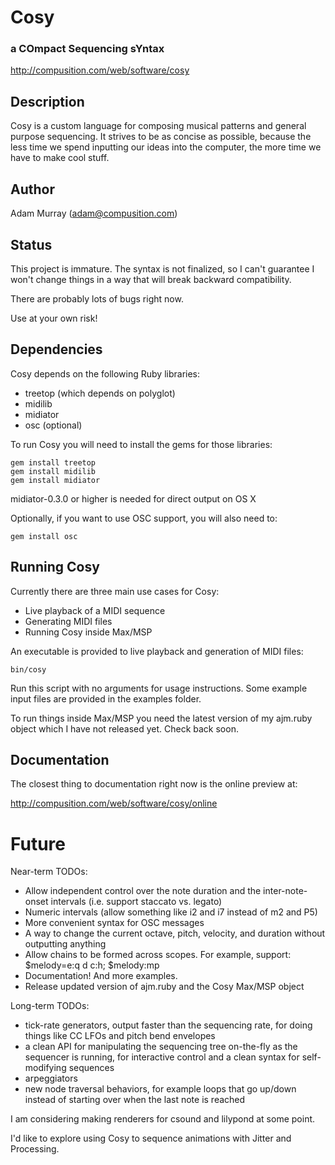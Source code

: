 #              Cosy 
###  a COmpact Sequencing sYntax

<http://compusition.com/web/software/cosy>   


## Description ##

Cosy is a custom language for composing musical patterns and
general purpose sequencing. It strives to be as concise as possible, because
the less time we spend inputting our ideas into the computer, the more time
we have to make cool stuff.

  
## Author ##

Adam Murray (adam@compusition.com)


## Status ##

This project is immature. The syntax is not finalized, so I can't guarantee
I won't change things in a way that will break backward compatibility.

There are probably lots of bugs right now. 

Use at your own risk!


## Dependencies ##

Cosy depends on the following Ruby libraries:

*  treetop (which depends on polyglot)
*  midilib 
*  midiator
*  osc (optional)

To run Cosy you will need to install the gems for those libraries:

	gem install treetop
	gem install midilib
	gem install midiator

midiator-0.3.0 or higher is needed for direct output on OS X

Optionally, if you want to use OSC support, you will also need to:

	gem install osc
	
	
## Running Cosy ##

Currently there are three main use cases for Cosy:

* Live playback of a MIDI sequence
* Generating MIDI files
* Running Cosy inside Max/MSP

An executable is provided to live playback and generation of MIDI files:

	bin/cosy
	
Run this script with no arguments for usage instructions.
Some example input files are provided in the examples folder. 

To run things inside Max/MSP you need the latest
version of my ajm.ruby object which I have not released yet. 
Check back soon.


## Documentation ##

The closest thing to documentation right now is the online preview at: 

<http://compusition.com/web/software/cosy/online>


# Future

Near-term TODOs:

* Allow independent control over the note duration and the inter-note-onset intervals
  (i.e. support staccato vs. legato)
* Numeric intervals (allow something like i2 and i7 instead of m2 and P5)
* More convenient syntax for OSC messages
* A way to change the current octave, pitch, velocity, and duration without
  outputting anything
* Allow chains to be formed across scopes. For example, support:<br/>
  $melody=e:q d c:h; $melody:mp
* Documentation! And more examples.
* Release updated version of ajm.ruby and the Cosy Max/MSP object

Long-term TODOs:

* tick-rate generators, output faster than the sequencing rate, for doing things like CC LFOs
  and pitch bend envelopes
* a clean API for manipulating the sequencing tree on-the-fly as the sequencer is running, for
  interactive control and a clean syntax for self-modifying sequences
* arpeggiators
* new node traversal behaviors, for example loops that go up/down instead of starting over when the
  last note is reached

I am considering making renderers for csound and lilypond at some point.

I'd like to explore using Cosy to sequence animations with Jitter and Processing.


